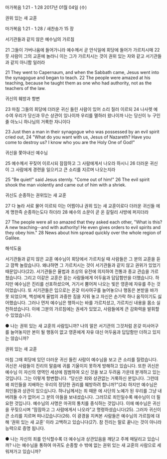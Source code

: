 마가복음 1:21 - 1:28 
2017년 01월 04일 (수)

권위 있는 새 교훈



마가복음 1:21 - 1:28 / 새찬송가 15 장


서기관들과 같지 않은 예수님의 가르침

21 그들이 가버나움에 들어가니라 예수께서 곧 안식일에 회당에 들어가 가르치시매 22 뭇 사람이 그의 교훈에 놀라니 이는 그가 가르치시는 것이 권위 있는 자와 같고 서기관들과 같지 아니함 일러라

21 They went to Capernaum, and when the Sabbath came, Jesus went into the synagogue and began to teach. 22 The people were amazed at his teaching, because he taught them as one who had authority, not as the teachers of the law.

귀신의 훼방과 항변

23 마침 그들의 회당에 더러운 귀신 들린 사람이 있어 소리 질러 이르되 24 나사렛 예 수여 우리가 당신과 무슨 상관이 있나이까 우리를 멸하러 왔나이까 나는 당신이 누 구인 줄 아노니 하나님의 거룩한 자니이다

23 Just then a man in their synagogue who was possessed by an evil spirit cried out, 24 "What do you want with us, Jesus of Nazareth? Have you come to destroy us? I know who you are the Holy One of God!"

귀신을 쫓아내신 예수님

25 예수께서 꾸짖어 이르시되 잠잠하고 그 사람에게서 나오라 하시니 26 더러운 귀신 이 그 사람에게 경련을 일으키고 큰 소리를 지르며 나오는지라

25 "Be quiet!" said Jesus sternly. "Come out of him!" 26 The evil spirit shook the man violently and came out of him with a shriek.

귀신도 순종하는 권위있는 새 교훈

27 다 놀라 서로 물어 이르되 이는 어찜이냐 권위 있는 새 교훈이로다 더러운 귀신들 에게 명한즉 순종하는도다 하더라 28 예수의 소문이 곧 온 갈릴리 사방에 퍼지더라

27 The people were all so amazed that they asked each other, "What is this? A new teaching--and with authority! He even gives orders to evil spirits and they obey him." 28 News about him spread quickly over the whole region of Galilee.

해석도움





서기관들과 같지 않은 교훈
예수님이 회당에서 가르치실 때 사람들은 그 분의 교훈을 듣고 깜짝 놀랐습니다. 왜냐하면 그 가르치시는 것이 서기관들과 같지 않고 권위가 있었기 때문입니다(22). 서기관들은 율법과 조상의 유전에 의지하여 전통과 종교 관습을 가르쳤습니다. 그리고 이같은 교훈은 듣는 사람들에게 어두움과 답답함만을 더했습니다. 하지만 예수님은 진리를 선포하셨으며, 거기서 뿜어져 나오는 빛은 영혼에 자유를 주는 것이었습니다. 또 서기관들은 입으로는 온갖 미사여구를 늘어놓으나 행동은 본받을 바가 못 되었으며, 백성에게 율법의 과중한 짐을 지워 놓고 자신은 손가락 하나 움직이기도 싫어했습니다. 그러나 먼저 예수님은 행하시는 바를 가르치셨고, 가르치신 내용을 몸소 실천하셨습니다. 이에 그분의 가르침에는 권세가 있었고, 사람들에게 큰 감화력을 발휘할 수 있었습니다.

● 나는 권위 있는 새 교훈의 사람입니까? 나의 말은 서기관의 그것처럼 온갖 미사어구를 늘어놓지만 본이 될 행동이 없고 영혼에게 자유 대신 어두움과 답답함만 더하고 있지는 않습니까?

권위 있는 새 교훈

마침 그때 회당에 있던 더러운 귀신 들린 사람이 예수님을 보고 큰 소리를 질렀습니다. 귀신은 사람들이 진리의 말씀에 귀를 기울이지 못하게 방해하고 있습니다. 또한 귀신은 예수님 이 자신의 영역인 세상에 침범하여 오신 것을 보고 두려움 가운데 분개하고 있는 것입니다. 그는 이렇게 항변합니다. “당신은 죄와 상관없는 거룩하신 분입니다. 그런데 왜 죄인들을 지배하는 우리의 정당한 권리를 훼방하려 합니까?”(24) 하지만 예수님은 죄인들과 상관이 있으십니다. 하나님께서는 죄 때문 에 사단의 노예가 된 우리를 그냥 내버려둘 수가 없어서 그 분의 아들을 보내셨습니다. 그러므로 죄인일수록 예수님이 더 필요한 것입니다. 예수님의 사명은 마귀의 통치를 종식하는 것입니다. 이에 예수님은 귀신을 꾸짖으시며 “잠잠하고 그 사람에게서 나오라”고 명령하셨습니다(25). 그러자 귀신이 큰 소리를 지르며 떠나갔습니다(26). 이 광경을 지켜본 사람들은 예수님의 가르침에 대해 ‘권위 있는 새 교훈’ 이라 고백하고 있습니다(27). 참 진리는 말로 끝나는 것이 아니라 능력으로 증명 됩니다.

● 나는 자신의 죄를 인식할수록 더 예수님과 상관있음을 깨닫고 주께 매달리고 있습니까? 나는 예수님을 통하여 마귀도 순종할 수 밖에 없는 권위 있는 새 교훈의 사람으로 세워져가고 있습니까?
